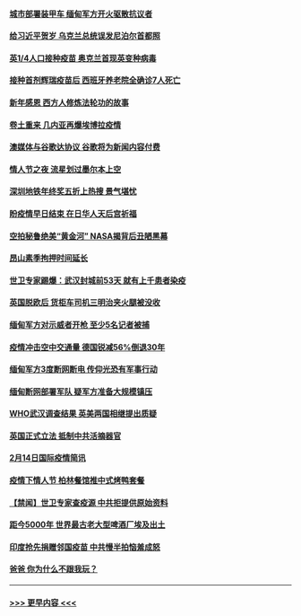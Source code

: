 #### [城市部署装甲车 缅甸军方开火驱散抗议者](../pages/prog202/a103054992.md?t=02160651) 
#### [给习近平贺岁 乌克兰总统误发尼泊尔首都照](../pages/prog202/a103054956.md?t=02160651) 
#### [英1/4人口接种疫苗 奥克兰首现英变种病毒](../pages/prog202/a103054954.md?t=02160651) 
#### [接种首剂辉瑞疫苗后 西班牙养老院全确诊7人死亡](../pages/prog202/a103054937.md?t=02160651) 
#### [新年感恩 西方人修炼法轮功的故事](../pages/prog202/a103054522.md?t=02160651) 
#### [卷土重来 几内亚再爆埃博拉疫情](../pages/prog202/a103054746.md?t=02160651) 
#### [澳媒体与谷歌达协议 谷歌将为新闻内容付费](../pages/prog202/a103054861.md?t=02160651) 
#### [情人节之夜 流星划过墨尔本上空](../pages/prog202/a103054835.md?t=02160651) 
#### [深圳地铁年终奖五折上热搜 景气堪忧](../pages/prog202/a103054807.md?t=02160651) 
#### [盼疫情早日结束  在日华人天后宫祈福](../pages/prog202/a103054772.md?t=02160651) 
#### [空拍秘鲁绝美“黄金河” NASA揭背后丑陋黑幕](../pages/prog202/a103054732.md?t=02160651) 
#### [昂山素季拘押时间延长](../pages/prog202/a103054695.md?t=02160651) 
#### [世卫专家踢爆：武汉封城前53天 就有上千患者染疫](../pages/prog202/a103054648.md?t=02160651) 
#### [英国脱欧后 货柜车司机三明治夹火腿被没收](../pages/prog202/a103054567.md?t=02160651) 
#### [缅甸军方对示威者开枪 至少5名记者被捕](../pages/prog202/a103054463.md?t=02160651) 
#### [疫情冲击空中交通量 德国锐减56%倒退30年](../pages/prog202/a103054457.md?t=02160651) 
#### [缅甸军方3度断网断电 传仰光恐有军事行动](../pages/prog202/a103054432.md?t=02160651) 
#### [缅甸断网部署军队 疑军方准备大规模镇压](../pages/prog202/a103054424.md?t=02160651) 
#### [WHO武汉调查结果 英美两国相继提出质疑](../pages/prog202/a103054380.md?t=02160651) 
#### [英国正式立法 抵制中共活摘器官](../pages/prog202/a103054360.md?t=02160651) 
#### [2月14日国际疫情简讯](../pages/prog202/a103054294.md?t=02160651) 
#### [疫情下情人节 柏林餐馆推中式烤鸭套餐](../pages/prog202/a103054298.md?t=02160651) 
#### [【禁闻】世卫专家查疫源 中共拒提供原始资料](../pages/prog202/a103054285.md?t=02160651) 
#### [距今5000年 世界最古老大型啤酒厂埃及出土](../pages/prog202/a103054240.md?t=02160651) 
#### [印度抢先捐赠邻国疫苗 中共慢半拍恼羞成怒](../pages/prog202/a103054165.md?t=02160651) 
#### [爸爸 你为什么不跟我玩？](../pages/prog202/a103054158.md?t=02160651) 

----
#### [ >>> 更早内容 <<< ](../indexes/prog202-earlier.md)
